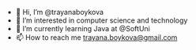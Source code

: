 - 👋 Hi, I’m @trayanaboykova
- 👀 I’m interested in computer science and technology
- 🌱 I’m currently learning Java at @SoftUni
- 📫 How to reach me trayana.boykova@gmail.com

<!---
trayanaboykova/trayanaboykova is a ✨ special ✨ repository because its `README.md` (this file) appears on your GitHub profile.
You can click the Preview link to take a look at your changes.
--->
